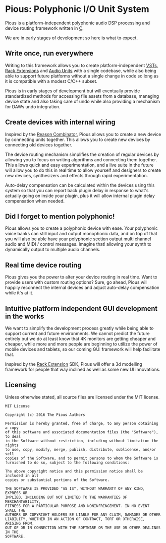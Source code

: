 Pious: Polyphonic I/O Unit System
=================================

Pious is a platform-independent polyphonic audio DSP processing and device
routing framework written in [C].

We are in early stages of development so here is what to expect.

Write once, run everywhere
--------------------------

Writing to this framework allows you to create platform-independent [VSTs],
[Rack Extensions] and [Audio Units] with a single codebase, while also being
able to support future platforms without a single change in code so long as
it is compatible with a modest C/C++ subset.

Pious is in early stages of development but will eventually provide
standardized methods for accessing file assets from a database, managing
device state and also taking care of undo while also providing a mechanism
for DAWs undo integration.

Create devices with internal wiring
-----------------------------------

Inspired by the [Reason Combinator], Pious allows you to create a new device
by connecting units together. This allows you to create new devices by
connecting old devices together.

The device routing mechanism simplifies the creation of regular devices
by allowing you to focus on writing algorithms and connecting them together.
This allows quick and easy experimentation, and a live suite in the future
will allow you to do this in real time to allow yourself and designers to
create new devices, synthesizers and effects through rapid experimentation.

Auto-delay compensation can be calculated within the devices using this system
so that you can report back plugin delay in response to what's actually going
on inside your plugin, plus it will allow internal plugin delay compensation
when needed.

Did I forget to mention polyphonic!
-----------------------------------

Pious allows you to create a polyphonic device with ease. Your polyphonic
voice banks can still input and output monophonic data, and on top of that
you will also be able have your polyphonic section output multi channel
audio and MIDI / control messages. Imagine that! allowing your synth to
dynamically output to multiple audio channels.

Real time device routing
------------------------

Pious gives you the power to alter your device routing in real time. Want to
provide users with custom routing options? Sure, go ahead, Pious will happily
reconnect the internal devices and adjust auto-delay compensation while it's
at it.

Intuitive platform independent GUI development in the works
-----------------------------------------------------------

We want to simplify the development process greatly while being able to
support current and future environments. We cannot predict the future entirely
but we do at least know that 4K monitors are getting cheaper and cheaper,
while more and more people are beginning to utilize the power of mobile
devices and tablets, so our coming GUI framework will help facilitate that.

Inspired by the [Rack Extension] SDK, Pious will offer a 3d modelling
framework for people that way inclined as well as some new UI innovations.

Licensing
---------

Unless otherwise stated, all source files are licensed under the MIT license.

    MIT License

    Copyright (c) 2016 The Pious Authors

    Permission is hereby granted, free of charge, to any person obtaining a copy
    of this software and associated documentation files (the "Software"), to deal
    in the Software without restriction, including without limitation the rights
    to use, copy, modify, merge, publish, distribute, sublicense, and/or sell
    copies of the Software, and to permit persons to whom the Software is
    furnished to do so, subject to the following conditions:

    The above copyright notice and this permission notice shall be included in all
    copies or substantial portions of the Software.

    THE SOFTWARE IS PROVIDED "AS IS", WITHOUT WARRANTY OF ANY KIND, EXPRESS OR
    IMPLIED, INCLUDING BUT NOT LIMITED TO THE WARRANTIES OF MERCHANTABILITY,
    FITNESS FOR A PARTICULAR PURPOSE AND NONINFRINGEMENT. IN NO EVENT SHALL THE
    AUTHORS OR COPYRIGHT HOLDERS BE LIABLE FOR ANY CLAIM, DAMAGES OR OTHER
    LIABILITY, WHETHER IN AN ACTION OF CONTRACT, TORT OR OTHERWISE, ARISING FROM,
    OUT OF OR IN CONNECTION WITH THE SOFTWARE OR THE USE OR OTHER DEALINGS IN THE
    SOFTWARE.

[C]: http://www.cprogramming.com/
[Rack Extension]: https://www.propellerheads.se/reason/rack-extensions
[Rack Extensions]: https://www.propellerheads.se/reason/rack-extensions
[VSTs]: https://www.steinberg.net/en/products/vst.html
[Audio Units]: https://en.wikipedia.org/wiki/Audio_Units
[Reason Combinator]: https://www.propellerheads.se/reason/instruments/combinator